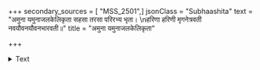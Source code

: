 +++
secondary_sources = [ "MSS_2501",]
jsonClass = "Subhaashita"
text = "अमुना यमुनाजलकेलिकृता सहसा तरसा परिरभ्य भृता।  \nहरिणा हरिणी मृगनेत्रवती नवयौवनयौवनभारवती॥"
title = "अमुना यमुनाजलकेलिकृता"

+++

<details><summary>Text</summary>

अमुना यमुनाजलकेलिकृता सहसा तरसा परिरभ्य भृता।  
हरिणा हरिणी मृगनेत्रवती नवयौवनयौवनभारवती॥
</details>
